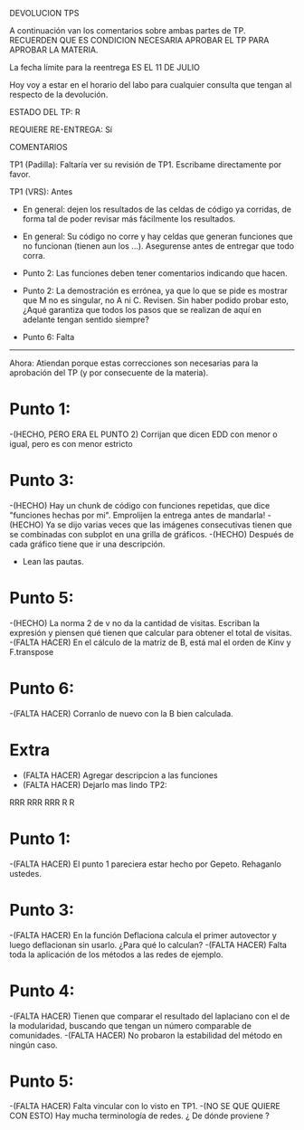 DEVOLUCION TPS

A continuación van los comentarios sobre ambas partes de TP. 
RECUERDEN QUE ES CONDICION NECESARIA APROBAR EL TP PARA APROBAR LA MATERIA.

La fecha límite para la reentrega ES EL 11 DE JULIO

Hoy voy a estar en el horario del labo para cualquier consulta que tengan al respecto de la devolución.

ESTADO DEL TP: R

REQUIERE RE-ENTREGA: Sí

COMENTARIOS

TP1 (Padilla): Faltaría ver su revisión de TP1. Escribame directamente por favor.

TP1 (VRS):
Antes
- En general: dejen los resultados de las celdas de código ya corridas, de forma tal de poder revisar más fácilmente los resultados.

- En general: Su código no corre y hay celdas que generan funciones que no funcionan (tienen aun los ...). Asegurense antes de entregar que todo corra.

- Punto 2: Las funciones deben tener comentarios indicando que hacen.

- Punto 2: La demostración es errónea, ya que lo que se pide es mostrar que M no es singular, no A ni C. Revisen. Sin haber podido probar esto, ¿Aqué garantiza que todos los pasos que se realizan de aquí en adelante tengan sentido siempre?

- Punto 6: Falta

-----------------------------------------------------------------------------------------------------------------------

Ahora: Atiendan porque estas correcciones son necesarias para la aprobación del TP (y por consecuente de la materia).

# Punto 1:
-(HECHO, PERO ERA EL PUNTO 2) Corrijan que dicen EDD con menor o igual, pero es con menor estricto

# Punto 3:
-(HECHO) Hay un chunk de código con funciones repetidas, que dice "funciones hechas por mi". Emprolijen la entrega antes de mandarla!
-(HECHO) Ya se dijo varias veces que las imágenes consecutivas tienen que se combinadas con subplot en una grilla de gráficos.
-(HECHO) Después de cada gráfico tiene que ir una descripción.
- Lean las pautas.

# Punto 5:
-(HECHO) La norma 2 de v no da la cantidad de visitas. Escriban la expresión y piensen qué tienen que calcular para obtener el total de visitas.
-(FALTA HACER) En el cálculo de la matriz de B, está mal el orden de Kinv y F.transpose

# Punto 6:
-(FALTA HACER) Corranlo de nuevo con la B bien calculada.

# Extra
- (FALTA HACER) Agregar descripcion a las funciones
- (FALTA HACER) Dejarlo mas lindo
TP2:

RRR RRR RRR R R

# Punto 1:
-(FALTA HACER) El punto 1 pareciera estar hecho por Gepeto. Rehaganlo ustedes.

# Punto 3:
-(FALTA HACER) En la función Deflaciona calcula el primer autovector y luego deflacionan sin usarlo. ¿Para qué lo calculan?
-(FALTA HACER) Falta toda la aplicación de los métodos a las redes de ejemplo.

# Punto 4:
-(FALTA HACER) Tienen que comparar el resultado del laplaciano con el de la modularidad, buscando que tengan un número comparable de comunidades.
-(FALTA HACER) No probaron la estabilidad del método en ningún caso.

# Punto 5:
-(FALTA HACER) Falta vincular con lo visto en TP1.
-(NO SE QUE QUIERE CON ESTO) Hay mucha terminología de redes. ¿ De dónde proviene ?